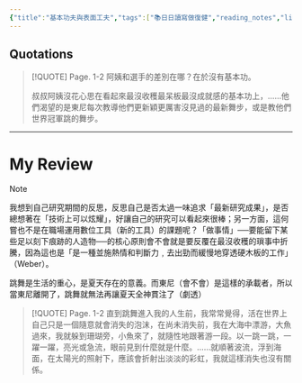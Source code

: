 ```yaml
---
{"title":"基本功夫與表面工夫","tags":["📚日日讀寫做復健","reading_notes","literatures"],"annotation-target":null,"c-date:":"2025-05-08 12:32","quotation":"阿姨和選手的差別在哪？在於沒有基本功。叔叔阿姨沒花心思在看起來最沒收穫最呆板最沒成就感的基本功上，……他們渴望的是東尼每次教導他們更新穎更厲害沒見過的最新舞步，或是教他們世界冠軍跳的舞步。","dg-publish":true,"permalink":"/閱讀/人魚紀/基本功夫與表面工夫/","dgPassFrontmatter":true,"created":"2025-05-08T12:40:42.349+08:00","updated":"2025-05-10T22:00:28.000+08:00"}
---
```











## Quotations



> [!QUOTE] Page. 1-2 
>   阿姨和選手的差別在哪？在於沒有基本功。  
>   
> 叔叔阿姨沒花心思在看起來最沒收穫最呆板最沒成就感的基本功上，……他們渴望的是東尼每次教導他們更新穎更厲害沒見過的最新舞步，或是教他們世界冠軍跳的舞步。


---

# My Review


> [!NOTE] 
> 我想到自己研究期間的反思，反思自己是否太過一味追求「最新研究成果」，是否總想著在「技術上可以炫耀」，好讓自己的研究可以看起來很棒；另一方面，這何嘗也不是在職場運用數位工具（新的工具）的課題呢？「做事情」──要能留下某些足以刻下痕跡的人造物──的核心原則會不會就是要反覆在最沒收穫的瑣事中折騰，因為這也是「是一種並施熱情和判斷力﹐去出勁而緩慢地穿透硬木板的工作」（Weber）。
> 
> 跳舞是生活的重心，是夏天存在的意義。而東尼（會不會）是這樣的承載者，所以當東尼離開了，跳舞就無法再讓夏天全神貫注了（劇透）


> [!QUOTE] Page. 1-2 
> 直到跳舞進入我的人生前，我常常覺得，活在世界上自己只是一個隨意就會消失的泡沫，在尚未消失前，我在大海中漂游，大魚過來，我就躲到珊瑚旁，小魚來了，就隨性地跟著游一段。以一跳一跳，一躍一躍，亮光或急流，眼前見到什麼就是什麼。……就順著波流，浮到海面，在太陽光的照射下，應該會折射出淡淡的彩虹，我就這樣消失也沒有關係。
